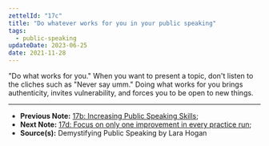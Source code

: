 ```yaml
---
zettelId: "17c"
title: "Do whatever works for you in your public speaking"
tags:
  - public-speaking
updateDate: 2023-06-25
date: 2021-11-28
---
```


"Do what works for you." When you want to present a topic, don't listen to the cliches such as "Never say umm." Doing what works for you brings authenticity, invites vulnerability, and forces you to be open to new things.

---

- **Previous Note:** [17b: Increasing Public Speaking Skills](/notes/17b/);
- **Next Note:** [17d: Focus on only one improvement in every practice run](/notes/17d/);
- **Source(s):** Demystifying Public Speaking by Lara Hogan

